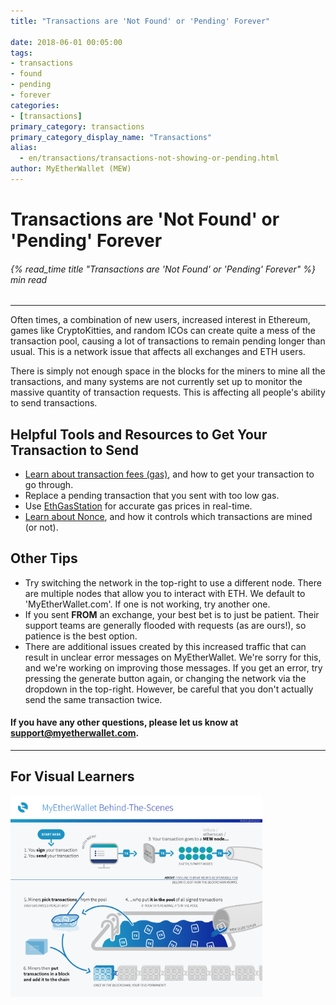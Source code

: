 ```yaml
---
title: "Transactions are 'Not Found' or 'Pending' Forever"

date: 2018-06-01 00:05:00
tags:
- transactions
- found
- pending
- forever
categories:
- [transactions]
primary_category: transactions
primary_category_display_name: "Transactions"
alias:
  - en/transactions/transactions-not-showing-or-pending.html
author: MyEtherWallet (MEW)
---
```


# **Transactions are 'Not Found' or 'Pending' Forever**

###### {% read_time title "Transactions are 'Not Found' or 'Pending' Forever" %} min read

* * *

Often times, a combination of new users, increased interest in Ethereum, games like CryptoKitties, and random ICOs can create quite a mess of the transaction pool, causing a lot of transactions to remain pending longer than usual. This is a network issue that affects all exchanges and ETH users.

There is simply not enough space in the blocks for the miners to mine all the transactions, and many systems are not currently set up to monitor the massive quantity of transaction requests. This is affecting all people's ability to send transactions.

## **Helpful Tools and Resources to Get Your Transaction to Send**

-   [Learn about transaction fees (gas)][whatsgas], and how to get your transaction to go through.
-   Replace a pending transaction that you sent with too low gas.
-   Use [EthGasStation][optimalGas] for accurate gas prices in real-time.
-   [Learn about Nonce][whatsnonce], and how it controls which transactions are mined (or not).

## **Other Tips**

-   Try switching the network in the top-right to use a different node. There are multiple nodes that allow you to interact with ETH. We default to 'MyEtherWallet.com'. If one is not working, try another one.
-   If you sent **FROM** an exchange, your best bet is to just be patient. Their support teams are generally flooded with requests (as are ours!), so patience is the best option.
-   There are additional issues created by this increased traffic that can result in unclear error messages on MyEtherWallet. We're sorry for this, and we're working on improving those messages. If you get an error, try pressing the generate button again, or changing the network via the dropdown in the top-right. However, be careful that you don't actually send the same transaction twice. 

#### **If you have any other questions, please let us know at [support@myetherwallet.com](mailto:support@myetherwallet.com).**

* * *

## **For Visual Learners**

<img src="/images/posts/transactions/tx_pool_infographic.png" alt="Image of transaction gas infographic" width="80%">

[whatsgas]: /@@@@@@/transactions/what-is-gas/

[optimalGas]: https://ethgasstation.info/

[whatsnonce]: /@@@@@@/transactions/what-is-nonce/
